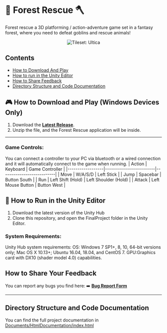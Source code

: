 # 🌲 Forest Rescue 🪓  
Forest rescue a 3D platforming / action-adventure game set in a fantasy forest, where you need to defeat goblins and rescue animals! 
<p align="center">
    <img src="/Documents/FinalReport/OtherImages/GameImage.png" alt="Tileset: Ultica">
</p>

## Contents
- [How to Download And Play](#how-to-download-and-play-windows-devices-only)
- [How to run in the Unity Editor](#how-to-run-in-the-unity-editor)
- [How to Share Feedback](#how-to-share-your-feedback)
- [Directory Structure and Code Documentation](#directory-structure-and-code-documentation)

## 🎮 How to Download and Play (Windows Devices Only)

1. Download the **[Latest Release](https://gitlab.cim.rhul.ac.uk/zkac336/PROJECT/-/releases)**.
2. Unzip the file, and the Forest Rescue application will be inside.
---
### Game Controls:
You can connect a controller to your PC via bluetooth or a wired connection and it will automatically connect to the game when running.
| Action          | Keyboard       | Game Controller        |
|------------------|-------------------------|---------------------------|
| Move            | W/A/S/D                 | Left Stick             |
| Jump            | Spacebar                | Button South                  |
| Run             | Left Shift (Hold)       | Left Shoulder (Hold)   |
| Attack          | Left Mouse Button       | Button West                  |


## 📝 How to Run in the Unity Editor
1. Download the latest version of the Unity Hub
2. Clone this repository, and open the FinalProject folder in the Unity Editor. 

### System Requirements:
Unity Hub system requirements:
OS: Windows 7 SP1+, 8, 10, 64-bit versions only; Mac OS X 10.13+; Ubuntu 16.04, 18.04, and CentOS 7.
GPU:Graphics card with DX10 (shader model 4.0) capabilities.


## How to Share Your Feedback 
You can report any bugs you find here: ➡️ **[Bug Report Form](https://docs.google.com/forms/d/1C2DCYjMNWSjHBqWtp8T-Iw0YDlmQlC47mu9CCe_cVSs/edit)**

---

## Directory Structure and Code Documentation
You can find the full project documentation in [Documents/HtmlDocumentation/index.html](Documents/HtmlDocumentation/index.html)

